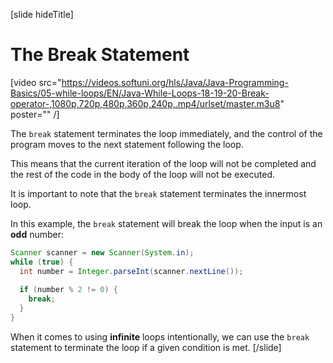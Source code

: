 [slide hideTitle]
# The Break Statement

[video src="https://videos.softuni.org/hls/Java/Java-Programming-Basics/05-while-loops/EN/Java-While-Loops-18-19-20-Break-operator-,1080p,720p,480p,360p,240p,.mp4/urlset/master.m3u8" poster="" /]

The `break` statement terminates the loop immediately, and the control of the program moves to the next statement following the loop.

This means that the current iteration of the loop will not be completed and the rest of the code in the body of the loop will not be executed.

It is important to note that the `break` statement terminates the innermost loop. 

In this example, the `break` statement will break the loop when the input is an **odd** number:
```java
Scanner scanner = new Scanner(System.in);
while (true) {
  int number = Integer.parseInt(scanner.nextLine());
  
  if (number % 2 != 0) {
    break;
  }
}
```
When it comes to using **infinite** loops intentionally, we can use the `break` statement to terminate the loop if a given condition is met. 
[/slide]
